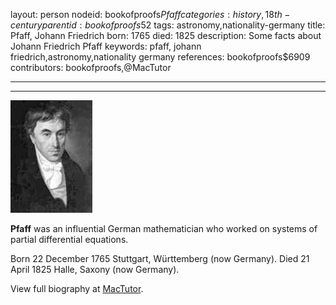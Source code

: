 layout: person
nodeid: bookofproofs$Pfaff
categories: history,18th-century
parentid: bookofproofs$52
tags: astronomy,nationality-germany
title: Pfaff, Johann Friedrich
born: 1765
died: 1825
description: Some facts about Johann Friedrich Pfaff
keywords: pfaff, johann friedrich,astronomy,nationality germany
references: bookofproofs$6909
contributors: bookofproofs,@MacTutor

---


---

![Pfaff.jpg](https://github.com/bookofproofs/bookofproofs.github.io/blob/main/_sources/_assets/images/portraits/Pfaff.jpg?raw=true)

**Pfaff** was an influential German mathematician who worked on systems of partial differential equations.

Born 22 December 1765 Stuttgart, Württemberg (now Germany). Died 21 April 1825 Halle, Saxony (now Germany).


View full biography at [MacTutor](https://mathshistory.st-andrews.ac.uk/Biographies/Pfaff/).